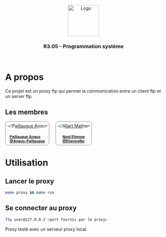<br/>
<div align="center">
  <img src="https://moodle.iut-tlse3.fr/pluginfile.php/1/core_admin/logocompact/300x300/1724778960/Logo_IUT_ACT_couleurs.png" alt="Logo" height="100">
  <h3 align="center">R3.05 - Programmation système</h3>
  <br />
</div>

# A propos

Ce projet est un proxy ftp qui permet la communication entre un client ftp et un server ftp.

## Les membres

<div style="display: flex; flex-direction: row; gap: 20px;">
  <a href="https://github.com/Angus-Paillaugue" style="display: flex; flex-direction: column; align-items: center; gap: 20px; border: 1px solid gray; padding: 5px; border-radius:10px;">
    <img src="https://avatars.githubusercontent.com/u/88200698" style="border-radius: 100%;" alt="Paillaugue Angus"/>
    <sub>
      <b>Paillaugue Angus</b>
      <br />
      <b>@Angus-Paillaugue</b>
    </sub>
  </a>
  <a href="https://github.com/EtienneNo" style="display: flex; flex-direction: column; align-items: center; gap: 20px; border: 1px solid gray; padding: 5px; border-radius:10px;">
    <img src="https://avatars.githubusercontent.com/u/127329381" style="border-radius: 100%;" alt="Allart Matheo"/>
    <sub>
      <b>Noel Etienne</b>
      <br />
      <b>@EtienneNo</b>
    </sub>
  </a>
</div>

# Utilisation

## Lancer le proxy

```bash
make proxy && make run
```

## Se connecter au proxy

```bash
ftp user@127.0.0.1 <port fournis par le proxy>
```

Proxy testé avec un serveur proxy local.
